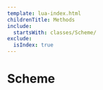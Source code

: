 ```yaml
---
template: lua-index.html
childrenTitle: Methods
include:
  startsWith: classes/Scheme/
exclude:
  isIndex: true
---
```


# Scheme

